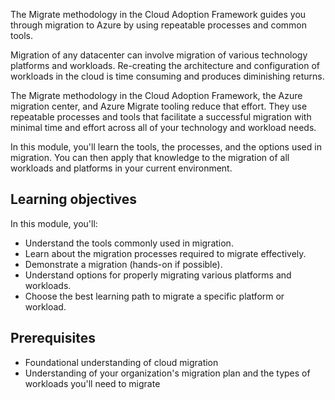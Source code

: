 The Migrate methodology in the Cloud Adoption Framework guides you through migration to Azure by using repeatable processes and common tools.

Migration of any datacenter can involve migration of various technology platforms and workloads. Re-creating the architecture and configuration of workloads in the cloud is time consuming and produces diminishing returns.

The Migrate methodology in the Cloud Adoption Framework, the Azure migration center, and Azure Migrate tooling reduce that effort. They use repeatable processes and tools that facilitate a successful migration with minimal time and effort across all of your technology and workload needs.

In this module, you'll learn the tools, the processes, and the options used in migration. You can then apply that knowledge to the migration of all workloads and platforms in your current environment.

## Learning objectives

In this module, you'll:

- Understand the tools commonly used in migration.
- Learn about the migration processes required to migrate effectively.
- Demonstrate a migration (hands-on if possible).
- Understand options for properly migrating various platforms and workloads.
- Choose the best learning path to migrate a specific platform or workload.

## Prerequisites

- Foundational understanding of cloud migration
- Understanding of your organization's migration plan and the types of workloads you'll need to migrate

